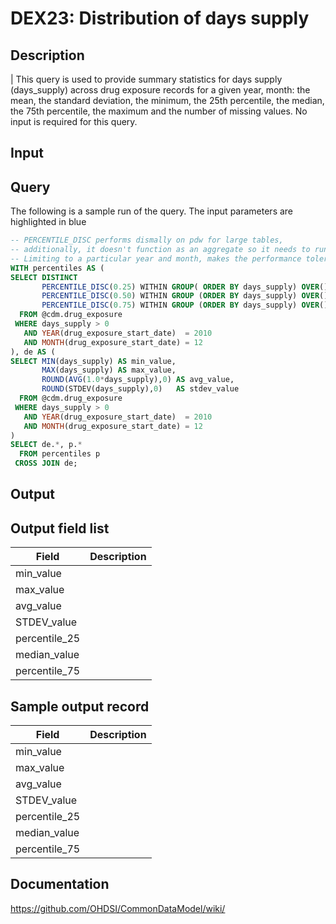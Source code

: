 <!---
Group:drug exposure
Name:DEX23 Distribution of days supply
Author:Patrick Ryan
CDM Version: 5.0
-->

# DEX23: Distribution of days supply

## Description
| This query is used to provide summary statistics for days supply (days_supply) across drug exposure records for a given year, month: the mean, the standard deviation, the minimum, the 25th percentile, the median, the 75th percentile, the maximum and the number of missing values. No input is required for this query.

## Input <None>

## Query
The following is a sample run of the query. The input parameters are highlighted in  blue  

```sql
-- PERCENTILE_DISC performs dismally on pdw for large tables,
-- additionally, it doesn't function as an aggregate so it needs to run separately.
-- Limiting to a particular year and month, makes the performance tolerable (~30s)
WITH percentiles AS (
SELECT DISTINCT 
       PERCENTILE_DISC(0.25) WITHIN GROUP( ORDER BY days_supply) OVER() AS percentile_25,
       PERCENTILE_DISC(0.50) WITHIN GROUP (ORDER BY days_supply) OVER() AS median_value,
       PERCENTILE_DISC(0.75) WITHIN GROUP (ORDER BY days_supply) OVER() AS percential_75
  FROM @cdm.drug_exposure 
 WHERE days_supply > 0 
   AND YEAR(drug_exposure_start_date)  = 2010
   AND MONTH(drug_exposure_start_date) = 12 
), de AS (
SELECT MIN(days_supply) AS min_value,
       MAX(days_supply) AS max_value,
       ROUND(AVG(1.0*days_supply),0) AS avg_value,    
       ROUND(STDEV(days_supply),0)   AS stdev_value 
  FROM @cdm.drug_exposure
 WHERE days_supply > 0
   AND YEAR(drug_exposure_start_date)  = 2010
   AND MONTH(drug_exposure_start_date) = 12 
)
SELECT de.*, p.*
  FROM percentiles p
 CROSS JOIN de;
```

## Output

## Output field list

|  Field |  Description |
| --- | --- |
| min_value |   |
| max_value |   |
| avg_value |   |
| STDEV_value |   |
| percentile_25 |   |
| median_value |   |
| percentile_75 |   |


## Sample output record

|  Field |  Description |
| --- | --- |
| min_value |   |
| max_value |   |
| avg_value |   |
| STDEV_value |   |
| percentile_25 |   |
| median_value |   |
| percentile_75 |   |

## Documentation
https://github.com/OHDSI/CommonDataModel/wiki/
